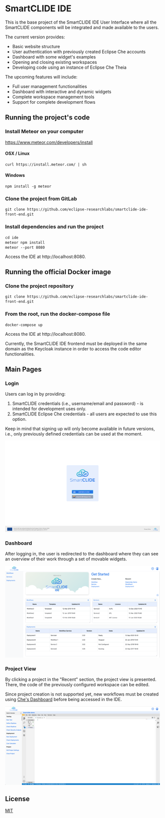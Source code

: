 # SmartCLIDE IDE

This is the base project of the SmartCLIDE IDE User Interface where all the SmartCLIDE components will be integrated
and made available to the users.

The current version provides:

- Basic website structure
- User authentication with previously created Eclipse Che accounts
- Dashboard with some widget's examples
- Opening and closing existing workspaces
- Developing code using an instance of Eclipse Che Theia

The upcoming features will include:

- Full user management functionalities
- Dashboard with interactive and dynamic widgets
- Complete workspace management tools
- Support for complete development flows

## Running the project's code ##

### Install Meteor on your computer

https://www.meteor.com/developers/install

#### OSX / Linux
```shell
curl https://install.meteor.com/ | sh
```

#### Windows
```shell
npm install -g meteor
```

### Clone the project from GitLab 

```shell
git clone https://github.com/eclipse-researchlabs/smartclide-ide-front-end.git
```

### Install dependencies and run the project

```shell
cd ide
meteor npm install
meteor --port 8080
```

Access the IDE at http://localhost:8080.

## Running the official Docker image ##

### Clone the project repository ###

```shell
git clone https://github.com/eclipse-researchlabs/smartclide-ide-front-end.git
```

### From the root, run the docker-compose file ###

```shell
docker-compose up
```

Access the IDE at http://localhost:8080.

Currently, the SmartCLIDE IDE frontend must be deployed in the same domain as the Keycloak instance in order to access
the code editor functionalities.

## Main Pages

### Login

Users can log in by providing:

1) SmartCLIDE credentials (i.e., username/email and password) - is intended for development uses only.
2) SmartCLIDE Eclipse Che credentials - all users are expected to use this option.

Keep in mind that signing up will only become available in future versions, i.e., only previously defined credentials
can be used at the moment.

![](public/assets/readme-pictures/Login.png)

### Dashboard

After logging in, the user is redirected to the dashboard where they can see an overview of their work through a set
of movable widgets.

![](public/assets/readme-pictures/Dashboard.png)

### Project View

By clicking a project in the "Recent" section, the project view is presented. There, the code of the previously
configured workspace can be edited.

Since project creation is not supported yet, new workflows must be created using
[Che's Dashboard](https://che-smartclide-che.che.smartclide.eu/dashboard/#/workspaces) before being accessed in the IDE.

![](public/assets/readme-pictures/Project.png)

## License
[MIT](https://choosealicense.com/licenses/mit/)
